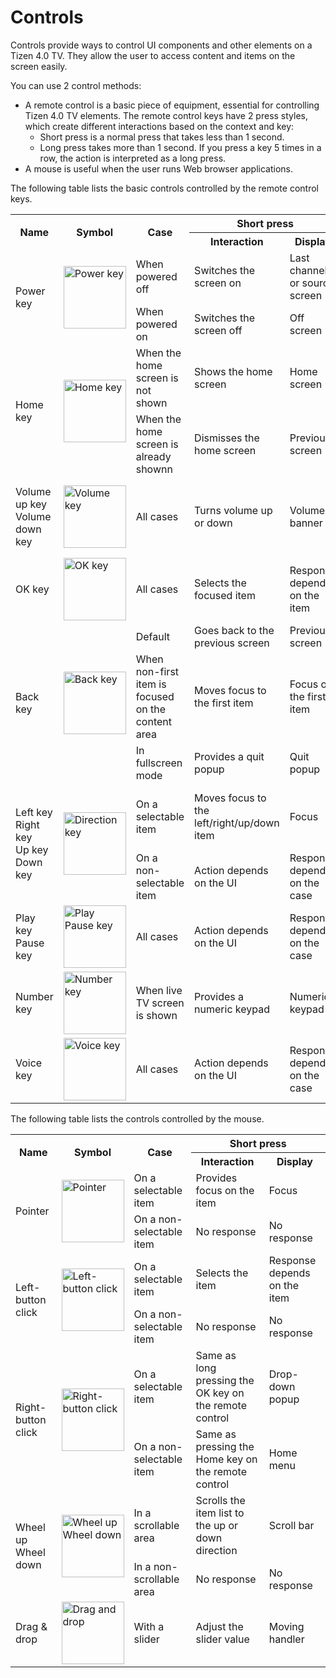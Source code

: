 # Controls

Controls provide ways to control UI components and other elements on a Tizen 4.0 TV. They allow the user to access content and items on the screen easily.

You can use 2 control methods:

-   A remote control is a basic piece of equipment, essential for controlling Tizen 4.0 TV elements. The remote control keys have 2 press styles, which create different interactions based on the context and key:
    -   Short press is a normal press that takes less than 1 second.
    -   Long press takes more than 1 second. If you press a key 5 times in a row, the action is interpreted as a long press.
-   A mouse is useful when the user runs Web browser applications.

The following table lists the basic controls controlled by the remote control keys.

<table>
<tr>
 <th rowspan="2"> Name </th>
 <th rowspan="2"> Symbol </th>
 <th rowspan="2"> Case </th>
 <th colspan="2"> Short press </th>
 <th colspan="2"> Long press </th>
</tr>
<tr>
 <th> Interaction </th>
 <th> Display </th>
 <th> Interaction </th>
 <th> Display </th>
</tr>
<tr>
 <td rowspan="2">Power key</td>
 <td rowspan="2"><img alt="Power key" height="100" src="media/ux_05_power_key.png" width="100" /></td>
 <td>When powered off</td>
 <td>Switches the screen on</td>
 <td>Last channel or source screen</td>
 <td rowspan="2" colspan="2">Same as short press</td>
</tr>
<tr>
 <td>When powered on</td>
 <td>Switches the screen off</td>
 <td>Off screen</td>
</tr>
<tr>
 <td rowspan="2">Home key</td>
 <td rowspan="2"><img alt="Home key" height="100" src="media/ux_06_home_key.png" width="100" /></td>
 <td>When the home screen is not shown</td>
 <td>Shows the home screen</td>
 <td>Home screen</td>
 <td rowspan="2" colspan="2">Same as short press</td>
</tr>
<tr>
 <td>When the home screen is already shownn</td>
 <td>Dismisses the home screen</td>
 <td>Previous screen</td>
</tr>
<tr>
 <td> Volume up key<br>
 Volume down key</td>
 <td><img alt="Volume key" height="100" src="media/ux_07_volume_key.png" width="100" /></td>
 <td>All cases</td>
 <td> Turns volume up or down</td>
 <td> Volume banner</td>
 <td> Works twice as fast as the short press interaction</td>
 <td> Same as short press</td>
</tr>
<tr>
 <td> OK key</td>
 <td><img alt="OK key" height="100" src="media/ux_08_ok_key.png" width="100" /></td>
 <td>All cases</td>
 <td> Selects the focused item</td>
 <td> Response depends on the item</td>
 <td>Provides a drop-down popup</td>
 <td>Drop-down popup</td>
</tr>
<tr>
 <td rowspan="3">Back key</td>
 <td rowspan="3"><img alt="Back key" height="100" src="media/ux_09_back_key.png" width="100" /></td>
 <td> Default</td>
 <td>Goes back to the previous screen</td>
 <td>Previous screen</td>
 <td rowspan="3">Exits the current screen without a quit popup</td>
 <td rowspan="3">Source screen</td>
</tr>
<tr>
 <td>When non-first item is focused on the content area</td>
 <td>Moves focus to the first item</td>
 <td>Focus on the first item</td>
</tr>
<tr>
 <td>In fullscreen mode</td>
 <td>Provides a quit popup</td>
 <td>Quit popup</td>
</tr>
<tr>
 <td rowspan="2">Left key<br>
 Right key<br>
 Up key<br>
 Down key
</td>
 <td rowspan="2"><img alt="Direction key" height="100" src="media/ux_10_direction_key.png" width="100" /></td>
 <td>On a selectable item</td>
 <td>Moves focus to the left/right/up/down item</td>
 <td>Focus</td>
 <td>Work faster than short press interaction</td>
 <td>Same as short press</td>
</tr>
<tr>
 <td>On a non-selectable item</td>
 <td>Action depends on the UI</td>
 <td>Response depends on the case</td>
 <td colspan="2">Same as short press</td>
</tr>
<tr>
 <td>Play key<br>
 Pause key</td>
 <td><img alt="Play Pause key" height="100" src="media/ux_11_play_pause_key.png" width="100" /></td>
 <td>All cases</td>
 <td> Action depends on the UI</td>
 <td>Response depends on the case</td>
 <td colspan="2">Same as short press</td>
</tr>
<tr>
 <td>Number key</td>
 <td><img alt="Number key" height="100" src="media/ux_12_number_key.png" width="100" /></td>
 <td>When live TV screen is shown</td>
 <td> Provides a numeric keypad</td>
 <td>Numeric keypad</td>
 <td colspan="2">Same as short press</td>
</tr>
<tr>
 <td>Voice key</td>
 <td><img alt="Voice key" height="100" src="media/ux_13_voice_key.png" width="100" /></td>
 <td>All cases</td>
 <td> Action depends on the UI</td>
 <td>Response depends on the case</td>
 <td colspan="2">Same as short press</td>
</tr>
</table>

The following table lists the controls controlled by the mouse.

<table>
 <tr>
  <th rowspan="2"> Name </th>
  <th rowspan="2"> Symbol </th>
  <th rowspan="2"> Case </th>
  <th colspan="2"> Short press </th>
 </tr>
 <tr>
  <th> Interaction </th>
  <th> Display </th>
 </tr>
 <tr>
  <td rowspan="2"> Pointer </td>
  <td rowspan="2"> <img alt="Pointer" height="100" src="media/ux_14_pointer.png" width="100" /> </td>
  <td> On a selectable item </td>
  <td> Provides focus on the item </td>
  <td> Focus </td>
 </tr>
 <tr>
  <td> On a non-selectable item </td>
  <td> No response </td>
  <td> No response </td>
 </tr>
 <tr>
  <td rowspan="2"> Left-button click </td>
  <td rowspan="2"> <img alt="Left-button click" height="100" src="media/ux_15_left_button_click.png" width="100" /> </td>
  <td>  On a selectable item </td>
  <td>  Selects the item </td>
  <td>  Response depends on the item </td>
 </tr>
 <tr>
  <td>  On a non-selectable item </td>
  <td>  No response </td>
  <td>  No response </td>
 </tr>
 <tr>
  <td rowspan="2"> Right-button click </td>
  <td rowspan="2">  <img alt="Right-button click" height="100" src="media/ux_16_right_button_click.png" width="100" /> </td>
  <td>   On a selectable item </td>
  <td>  Same as long pressing the OK key on the remote control </td>
  <td>   Drop-down popup </td>
 </tr>
 <tr>
  <td>  On a non-selectable item </td>
  <td>   Same as pressing the Home key on the remote control </td>
  <td>   Home menu </td>
 </tr>
 <tr>
  <td rowspan="2"> Wheel up <br>  Wheel down </td>
  <td rowspan="2"> <img alt="Wheel up Wheel down" height="100" src="media/ux_17_wheel_up_down.png" width="100" /></td>
  <td>  In a scrollable area </td>
  <td>   Scrolls the item list to the up or down direction </td>
  <td>   Scroll bar </td>
 </tr>
 <tr>
  <td>  In a non-scrollable area </td>
  <td>   No response </td>
  <td>   No response </td>
 </tr>
 <tr>
  <td>   Drag & drop </td>
  <td>  <img alt="Drag and drop" height="100" src="media/ux_18_drag_and_drop.png" width="100" /></td>
  <td>   With a slider </td>
  <td>  Adjust the slider value </td>
  <td>   Moving handler </td>
 </tr>
</table>
